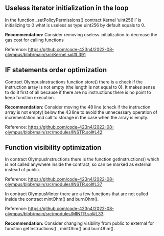 ## Useless iterator initialization  in the loop

In the function _setPolicyPermissions() contract Kernel ‘uint256 i’ is initializing to 0 what is useless as type uint256 by default equals to 0.

**Recommendation:** Consider removing useless initialization to decrease the gas cost for calling functions

Reference: https://github.com/code-423n4/2022-08-olympus/blob/main/src/Kernel.sol#L391

## IF statements order optimization

Contract OlympusInstructions function store() there is a check if the instruction array is not empty (the length is not equal to 0). It makes sense to do it first of all because if there are no instructions there is no point to keep function execution.

**Recommendation:** Consider moving the 48 line (check if the instruction array is not empty) below the 43 line to avoid the unnecessary operation of incrementation and call to storage in the case when the array is empty.

Reference: https://github.com/code-423n4/2022-08-olympus/blob/main/src/modules/INSTR.sol#L42


## Function visibility optimization 

In contract OlympusInstructions there is the function getInstructions() which is not called anywhere inside the contract, so can be marked as external instead of public.

Reference: https://github.com/code-423n4/2022-08-olympus/blob/main/src/modules/INSTR.sol#L37

In contract OlympusMinter there are a few functions that are not called inside the contract mintOhm() and burnOhm().

Reference: https://github.com/code-423n4/2022-08-olympus/blob/main/src/modules/MINTR.sol#L33

**Recommendation:** Consider changing visibility from public to external for function getInstructions() , mintOhm() and burnOhm().
